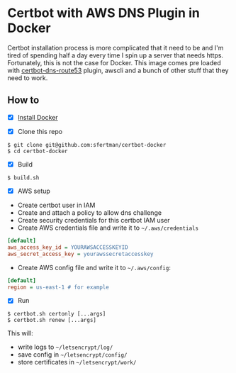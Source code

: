 # Certbot with AWS DNS Plugin in Docker
Certbot installation process is more complicated that it need to be and I'm tired of spending half a day every time I spin up a server that needs https. Fortunately, this is not the case for Docker. This image comes pre loaded with [certbot-dns-route53](https://certbot-dns-route53.readthedocs.io/en/stable/) plugin, awscli and a bunch of other stuff that they need to work.

## How to

- [x] [Install Docker](https://docs.docker.com/get-docker/)

- [x] Clone this repo
```shell
$ git clone git@github.com:sfertman/certbot-docker
$ cd certbot-docker
```

- [x] Build
```shell
$ build.sh
```

- [x] AWS setup
- Create certbot user in IAM
- Create and attach a policy to allow dns challenge
- Create security credentials for this certbot IAM user
- Create AWS credentials file and write it to `~/.aws/credentials`
```ini
[default]
aws_access_key_id = YOURAWSACCESSKEYID
aws_secret_access_key = yourawssecretaccesskey
```
- Create AWS config file and write it to `~/.aws/config`:
```ini
[default]
region = us-east-1 # for example
```
- [x] Run
```
$ certbot.sh certonly [...args]
$ certbot.sh renew [...args]
```
This will:
- write logs to `~/letsencrypt/log/`
- save config in `~/letsencrypt/config/`
- store certificates in `~/letsencrypt/work/`
